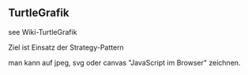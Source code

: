 ## TurtleGrafik

see <a herf="https://de.wikipedia.org/wiki/Turtle-Grafik">Wiki-TurtleGrafik</a>

Ziel ist Einsatz der Strategy-Pattern

man kann auf jpeg, svg oder canvas "JavaScript im Browser" zeichnen.

